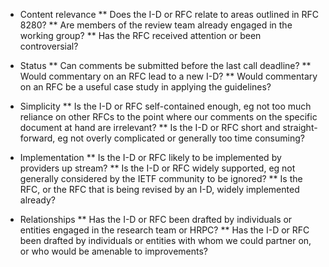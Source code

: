 * Content relevance
 ** Does the I-D or RFC relate to areas outlined in RFC 8280?
 ** Are members of the review team already engaged in the working group?
 ** Has the RFC received attention or been controversial?

 * Status
 ** Can comments be submitted before the last call deadline?
 ** Would commentary on an RFC lead to a new I-D?
 ** Would commentary on an RFC be a useful case study in applying the
guidelines?

 * Simplicity
 ** Is the I-D or RFC self-contained enough, eg not too much reliance on
other RFCs to the point where our comments on the specific document at
hand are irrelevant?
 ** Is the I-D or RFC short and straight-forward, eg not overly
complicated or generally too time consuming?

 * Implementation
 ** Is the I-D or RFC likely to be implemented by providers up stream?
 ** Is the I-D or RFC widely supported, eg not generally considered by
the IETF community to be ignored?
 ** Is the RFC, or the RFC that is being revised by an I-D, widely
implemented already?

 * Relationships
 ** Has the I-D or RFC been drafted by individuals or entities engaged
in the research team or HRPC?
 ** Has the I-D or RFC been drafted by individuals or entities with whom
we could partner on, or who would be amenable to improvements?